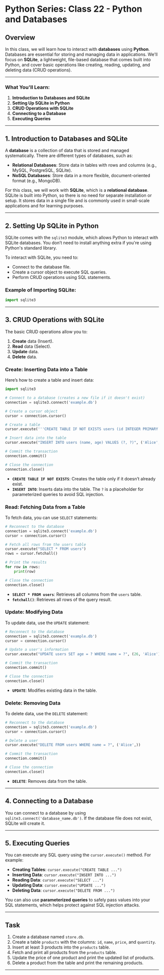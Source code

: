 # Python Series: Class 22 - Python and Databases

## Overview

In this class, we will learn how to interact with **databases** using **Python**. Databases are essential for storing and managing data in applications. We'll focus on **SQLite**, a lightweight, file-based database that comes built into Python, and cover basic operations like creating, reading, updating, and deleting data (CRUD operations).

---

### What You'll Learn:
1. **Introduction to Databases and SQLite**
2. **Setting Up SQLite in Python**
3. **CRUD Operations with SQLite**
4. **Connecting to a Database**
5. **Executing Queries**

---

## 1. Introduction to Databases and SQLite

A **database** is a collection of data that is stored and managed systematically. There are different types of databases, such as:

- **Relational Databases**: Store data in tables with rows and columns (e.g., MySQL, PostgreSQL, SQLite).
- **NoSQL Databases**: Store data in a more flexible, document-oriented format (e.g., MongoDB).

For this class, we will work with **SQLite**, which is a **relational database**. SQLite is built into Python, so there is no need for separate installation or setup. It stores data in a single file and is commonly used in small-scale applications and for learning purposes.

---

## 2. Setting Up SQLite in Python

SQLite comes with the `sqlite3` module, which allows Python to interact with SQLite databases. You don’t need to install anything extra if you're using Python's standard library.

To interact with SQLite, you need to:

- Connect to the database file.
- Create a cursor object to execute SQL queries.
- Perform CRUD operations using SQL statements.

### Example of Importing SQLite:

```python
import sqlite3
```

---

## 3. CRUD Operations with SQLite

The basic CRUD operations allow you to:

1. **Create** data (Insert).
2. **Read** data (Select).
3. **Update** data.
4. **Delete** data.

### Create: Inserting Data into a Table

Here’s how to create a table and insert data:

```python
import sqlite3

# Connect to a database (creates a new file if it doesn't exist)
connection = sqlite3.connect('example.db')

# Create a cursor object
cursor = connection.cursor()

# Create a table
cursor.execute('''CREATE TABLE IF NOT EXISTS users (id INTEGER PRIMARY KEY, name TEXT, age INTEGER)''')

# Insert data into the table
cursor.execute("INSERT INTO users (name, age) VALUES (?, ?)", ('Alice', 25))

# Commit the transaction
connection.commit()

# Close the connection
connection.close()
```

- **`CREATE TABLE IF NOT EXISTS`**: Creates the table only if it doesn’t already exist.
- **`INSERT INTO`**: Inserts data into the table. The `?` is a placeholder for parameterized queries to avoid SQL injection.

### Read: Fetching Data from a Table

To fetch data, you can use `SELECT` statements:

```python
# Reconnect to the database
connection = sqlite3.connect('example.db')
cursor = connection.cursor()

# Fetch all rows from the users table
cursor.execute("SELECT * FROM users")
rows = cursor.fetchall()

# Print the results
for row in rows:
    print(row)

# Close the connection
connection.close()
```

- **`SELECT * FROM users`**: Retrieves all columns from the `users` table.
- **`fetchall()`**: Retrieves all rows of the query result.

### Update: Modifying Data

To update data, use the `UPDATE` statement:

```python
# Reconnect to the database
connection = sqlite3.connect('example.db')
cursor = connection.cursor()

# Update a user's information
cursor.execute("UPDATE users SET age = ? WHERE name = ?", (26, 'Alice'))

# Commit the transaction
connection.commit()

# Close the connection
connection.close()
```

- **`UPDATE`**: Modifies existing data in the table.

### Delete: Removing Data

To delete data, use the `DELETE` statement:

```python
# Reconnect to the database
connection = sqlite3.connect('example.db')
cursor = connection.cursor()

# Delete a user
cursor.execute("DELETE FROM users WHERE name = ?", ('Alice',))

# Commit the transaction
connection.commit()

# Close the connection
connection.close()
```

- **`DELETE`**: Removes data from the table.

---

## 4. Connecting to a Database

You can connect to a database by using `sqlite3.connect('database_name.db')`. If the database file does not exist, SQLite will create it.

---

## 5. Executing Queries

You can execute any SQL query using the `cursor.execute()` method. For example:

- **Creating Tables**: `cursor.execute("CREATE TABLE ...")`
- **Inserting Data**: `cursor.execute("INSERT INTO ...")`
- **Reading Data**: `cursor.execute("SELECT ...")`
- **Updating Data**: `cursor.execute("UPDATE ...")`
- **Deleting Data**: `cursor.execute("DELETE FROM ...")`

You can also use **parameterized queries** to safely pass values into your SQL statements, which helps protect against SQL injection attacks.

---

## Task

1. Create a database named `store.db`.
2. Create a table `products` with the columns: `id`, `name`, `price`, and `quantity`.
3. Insert at least 3 products into the `products` table.
4. Fetch and print all products from the `products` table.
5. Update the price of one product and print the updated list of products.
6. Delete a product from the table and print the remaining products.

---
